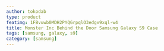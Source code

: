 ```yaml
---
author: tokodab
type: product
featimg: 1FBvuwb0MDH2PYQGrpqlO3edgx9xql-w4
title: Monster Inc Behind the Door Samsung Galaxy S9 Case
tags: [samsung, galaxy, s9]
category: [samsung]
---
```

